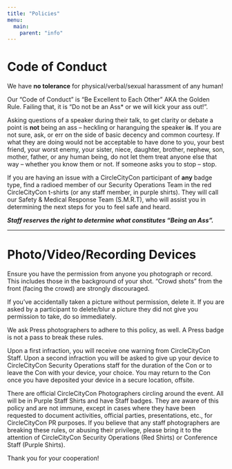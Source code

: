 ```yaml
---
title: "Policies"
menu:
  main:
    parent: "info"
---
```


# Code of Conduct
We have **no tolerance** for physical/verbal/sexual harassment of any human!

Our “Code of Conduct” is “Be Excellent to Each Other” AKA the Golden Rule.
Failing that, it is “Do not be an Ass* or we will kick your ass out!”. 

Asking questions of a speaker during their talk, to get clarity or debate a point is **not** being an ass – heckling or haranguing the speaker **is**. If you are not sure, ask, or err on the side of basic decency and common courtesy. If what they are doing would not be acceptable to have done to you, your best friend, your worst enemy, your sister, niece, daughter, brother, nephew, son, mother, father, or any human being, do not let them treat anyone else that way – whether you know them or not. If someone asks you to stop – stop.

If you are having an issue with a CircleCityCon participant of **any** badge type, find a radioed member of our Security Operations Team in the red CircleCityCon t-shirts (or any staff member, in purple shirts). They will call our Safety & Medical Response Team (S.M.R.T), who will assist you in determining the next steps for you to feel safe and heard.

_**Staff reserves the right to determine what constitutes “Being an Ass”.**_

---

# Photo/Video/Recording Devices
Ensure you have the permission from anyone you photograph or record. This includes those in the background of your shot. “Crowd shots” from the front (facing the crowd) are strongly discouraged.

If you’ve accidentally taken a picture without permission, delete it. If you are asked by a participant to delete/blur a picture they did not give you permission to take, do so immediately.

We ask Press photographers to adhere to this policy, as well. A Press badge is not a pass to break these rules.

Upon a first infraction, you will receive one warning from CircleCityCon Staff. Upon a second infraction you will be asked to give up your device to CircleCityCon Security Operations staff for the duration of the Con or to leave the Con with your device, your choice. You may return to the Con once you have deposited your device in a secure location, offsite.

There are official CircleCityCon Photographers circling around the event. All will be in Purple Staff Shirts and have Staff badges. They are aware of this policy and are not immune, except in cases where they have been requested to document activities, official parties, presentations, etc., for CircleCityCon PR purposes. If you believe that any staff photographers are breaking these rules, or abusing their privilege, please bring it to the attention of CircleCityCon Security Operations (Red Shirts) or Conference Staff (Purple Shirts).

Thank you for your cooperation!